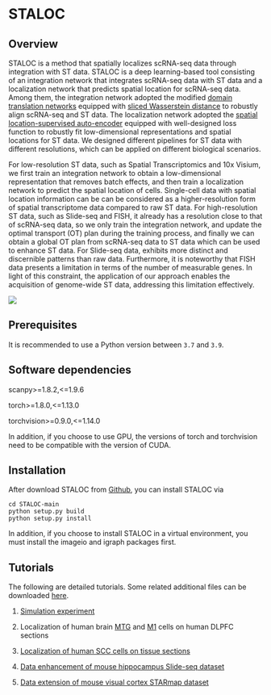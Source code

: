 # STALOC

## Overview
STALOC is a method that spatially localizes scRNA-seq data through integration with ST data. 
STALOC is a deep learning-based tool consisting of an integration network that 
integrates scRNA-seq data with ST data and a localization network that predicts 
spatial location for scRNA-seq data. 
Among them, the integration network adopted the modified 
[domain translation networks](https://www.nature.com/articles/s43588-022-00251-y) 
equipped with [sliced Wasserstein distance](https://ieeexplore.ieee.org/document/8578465) 
to robustly align scRNA-seq and ST data. 
The localization network adopted the 
[spatial location-supervised auto-encoder](https://proceedings.neurips.cc/paper/2018/hash/2a38a4a9316c49e5a833517c45d31070-Abstract.html) 
equipped with well-designed loss function to robustly fit low-dimensional representations and 
spatial locations for ST data. We designed different pipelines for ST data with different resolutions, 
which can be applied on different biological scenarios. 

For low-resolution ST data, such as Spatial Transcriptomics and 10x Visium, 
we first train an integration network to obtain a low-dimensional representation 
that removes batch effects, and then train a localization network to predict the spatial location 
of cells. Single-cell data with spatial location information can be can be considered 
as a higher-resolution form of spatial transcriptome data compared to raw ST data. 
For high-resolution ST data, such as Slide-seq and FISH, it already has a resolution close 
to that of scRNA-seq data, so we only train the integration network, and update the optimal 
transport (OT) plan during the training process, and finally we can obtain a global OT plan 
from scRNA-seq data to ST data which can be used to enhance ST data. 
For Slide-seq data, exhibits more distinct and discernible patterns than raw data. 
Furthermore, it is noteworthy that FISH data presents a limitation in terms of the number of 
measurable genes. In light of this constraint, the application of our approach enables the 
acquisition of genome-wide ST data, addressing this limitation effectively.

![](./STALOC_overview.png)

## Prerequisites
It is recommended to use a Python version between `3.7` and `3.9`.

## Software dependencies
scanpy>=1.8.2,<=1.9.6

torch>=1.8.0,<=1.13.0

torchvision>=0.9.0,<=1.14.0

In addition, if you choose to use GPU, the versions of torch and torchvision 
need to be compatible with the version of CUDA.

## Installation
After download STALOC from [Github](https://github.com/zhanglabtools/STALOC), you can install STALOC via
```
cd STALOC-main
python setup.py build
python setup.py install
```
In addition, if you choose to install STALOC in a virtual environment, 
you must install the imageio and igraph packages first. 

## Tutorials
The following are detailed tutorials. Some related additional files can be downloaded [here](https://drive.google.com/drive/folders/1LX6hlI1gWtflLbl-hkghAtUu0aQG95Gi).

1. [Simulation experiment](./tutorials/T1_simulation_experiment.ipynb)

2. Localization of human brain [MTG](./tutorials/T2_human_MTG_DLPFC.ipynb) and [M1](./tutorials/T2_human_M1_DLPFC.ipynb) cells on human DLPFC sections

3. [Localization of human SCC cells on tissue sections](./tutorials/T3_human_SCC.ipynb)

4. [Data enhancement of mouse hippocampus Slide-seq dataset](./tutorials/T4_mouse_hippo_slideseq.ipynb)

5. [Data extension of mouse visual cortex STARmap dataset](./tutorials/T5_mouse_visual_cortex_starmap.ipynb)

